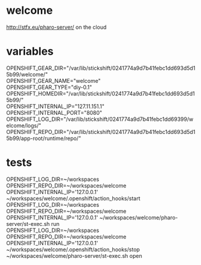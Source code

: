 welcome
=======

http://stfx.eu/pharo-server/ on the cloud

variables
=========

OPENSHIFT_GEAR_DIR="/var/lib/stickshift/0241774a9d7b41febc1dd693d5d15b99/welcome/"<br>
OPENSHIFT_GEAR_NAME="welcome"<br>
OPENSHIFT_GEAR_TYPE="diy-0.1"<br>
OPENSHIFT_HOMEDIR="/var/lib/stickshift/0241774a9d7b41febc1dd693d5d15b99/"<br>
OPENSHIFT_INTERNAL_IP="127.11.151.1"<br>
OPENSHIFT_INTERNAL_PORT="8080"<br>
OPENSHIFT_LOG_DIR="/var/lib/stickshift/0241774a9d7b41febc1dd69399/welcome/logs/"<br>
OPENSHIFT_REPO_DIR="/var/lib/stickshift/0241774a9d7b41febc1dd693d5d15b99/app-root/runtime/repo/"<br>

tests
=====


OPENSHIFT_LOG_DIR=~/workspaces OPENSHIFT_REPO_DIR=~/workspaces/welcome OPENSHIFT_INTERNAL_IP='127.0.0.1' ~/workspaces/welcome/.openshift/action_hooks/start <br>
OPENSHIFT_LOG_DIR=~/workspaces OPENSHIFT_REPO_DIR=~/workspaces/welcome OPENSHIFT_INTERNAL_IP='127.0.0.1' ~/workspaces/welcome/pharo-server/st-exec.sh run <br>
OPENSHIFT_LOG_DIR=~/workspaces OPENSHIFT_REPO_DIR=~/workspaces/welcome OPENSHIFT_INTERNAL_IP='127.0.0.1' ~/workspaces/welcome/.openshift/action_hooks/stop <br>
~/workspaces/welcome/pharo-server/st-exec.sh open <br>

